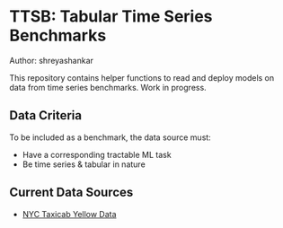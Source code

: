 # TTSB: Tabular Time Series Benchmarks

Author: shreyashankar

This repository contains helper functions to read and deploy models on data from time series benchmarks. Work in progress.

## Data Criteria

To be included as a benchmark, the data source must:

* Have a corresponding tractable ML task
* Be time series & tabular in nature

## Current Data Sources

* [NYC Taxicab Yellow Data](https://www1.nyc.gov/site/tlc/about/tlc-trip-record-data.page)
